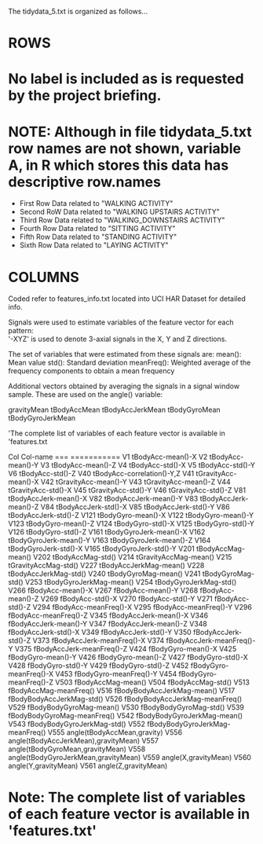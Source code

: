 The tidydata_5.txt is organized as follows...

ROWS
====
No label is included as is requested by the project briefing. 
======================================================================================================================
NOTE: Although in file tidydata_5.txt row names are not shown, variable A, in R which stores this data has descriptive row.names 
======================================================================================================================
- First Row  Data related to "WALKING ACTIVITY"
- Second RoW Data related to "WALKING UPSTAIRS ACTIVITY"
- Third Row  Data related to "WALKING_DOWNSTAIRS ACTIVITY"
- Fourth Row Data related to "SITTING ACTIVITY"
- Fifth Row  Data related to "STANDING ACTIVITY"
- Sixth Row  Data related to "LAYING ACTIVITY"

COLUMNS
=======
Coded refer to features_info.txt located into UCI HAR Dataset for detailed info.

Signals were used to estimate variables of the feature vector for each pattern:  
'-XYZ' is used to denote 3-axial signals in the X, Y and Z directions.

The set of variables that were estimated from these signals are: 
mean(): Mean value
std(): Standard deviation
meanFreq(): Weighted average of the frequency components to obtain a mean frequency

Additional vectors obtained by averaging the signals in a signal window sample. These are used on the angle() variable:

gravityMean
tBodyAccMean
tBodyAccJerkMean
tBodyGyroMean
tBodyGyroJerkMean

'The complete list of variables of each feature vector is available in 'features.txt

Col  Col-name
=== ===========
V1 tBodyAcc-mean()-X
V2 tBodyAcc-mean()-Y
V3 tBodyAcc-mean()-Z
V4 tBodyAcc-std()-X
V5 tBodyAcc-std()-Y
V6 tBodyAcc-std()-Z
V40 tBodyAcc-correlation()-Y,Z
V41 tGravityAcc-mean()-X
V42 tGravityAcc-mean()-Y
V43 tGravityAcc-mean()-Z
V44 tGravityAcc-std()-X
V45 tGravityAcc-std()-Y
V46 tGravityAcc-std()-Z
V81 tBodyAccJerk-mean()-X
V82 tBodyAccJerk-mean()-Y
V83 tBodyAccJerk-mean()-Z
V84 tBodyAccJerk-std()-X
V85 tBodyAccJerk-std()-Y
V86 tBodyAccJerk-std()-Z
V121 tBodyGyro-mean()-X
V122 tBodyGyro-mean()-Y
V123 tBodyGyro-mean()-Z
V124 tBodyGyro-std()-X
V125 tBodyGyro-std()-Y
V126 tBodyGyro-std()-Z
V161 tBodyGyroJerk-mean()-X
V162 tBodyGyroJerk-mean()-Y
V163 tBodyGyroJerk-mean()-Z
V164 tBodyGyroJerk-std()-X
V165 tBodyGyroJerk-std()-Y
V201 tBodyAccMag-mean()
V202 tBodyAccMag-std()
V214 tGravityAccMag-mean()
V215 tGravityAccMag-std()
V227 tBodyAccJerkMag-mean()
V228 tBodyAccJerkMag-std()
V240 tBodyGyroMag-mean()
V241 tBodyGyroMag-std()
V253 tBodyGyroJerkMag-mean()
V254 tBodyGyroJerkMag-std()
V266 fBodyAcc-mean()-X
V267 fBodyAcc-mean()-Y
V268 fBodyAcc-mean()-Z
V269 fBodyAcc-std()-X
V270 fBodyAcc-std()-Y
V271 fBodyAcc-std()-Z
V294 fBodyAcc-meanFreq()-X
V295 fBodyAcc-meanFreq()-Y
V296 fBodyAcc-meanFreq()-Z
V345 fBodyAccJerk-mean()-X
V346 fBodyAccJerk-mean()-Y
V347 fBodyAccJerk-mean()-Z
V348 fBodyAccJerk-std()-X
V349 fBodyAccJerk-std()-Y
V350 fBodyAccJerk-std()-Z
V373 fBodyAccJerk-meanFreq()-X
V374 fBodyAccJerk-meanFreq()-Y
V375 fBodyAccJerk-meanFreq()-Z
V424 fBodyGyro-mean()-X
V425 fBodyGyro-mean()-Y
V426 fBodyGyro-mean()-Z
V427 fBodyGyro-std()-X
V428 fBodyGyro-std()-Y
V429 fBodyGyro-std()-Z
V452 fBodyGyro-meanFreq()-X
V453 fBodyGyro-meanFreq()-Y
V454 fBodyGyro-meanFreq()-Z
V503 fBodyAccMag-mean()
V504 fBodyAccMag-std()
V513 fBodyAccMag-meanFreq()
V516 fBodyBodyAccJerkMag-mean()
V517 fBodyBodyAccJerkMag-std()
V526 fBodyBodyAccJerkMag-meanFreq()
V529 fBodyBodyGyroMag-mean()
V530 fBodyBodyGyroMag-std()
V539 fBodyBodyGyroMag-meanFreq()
V542 fBodyBodyGyroJerkMag-mean()
V543 fBodyBodyGyroJerkMag-std()
V552 fBodyBodyGyroJerkMag-meanFreq()
V555 angle(tBodyAccMean,gravity)
V556 angle(tBodyAccJerkMean),gravityMean)
V557 angle(tBodyGyroMean,gravityMean)
V558 angle(tBodyGyroJerkMean,gravityMean)
V559 angle(X,gravityMean)
V560 angle(Y,gravityMean)
V561 angle(Z,gravityMean)





Note: The complete list of variables of each feature vector is available in 'features.txt'
=========================================================================================

